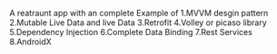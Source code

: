 A reatraunt app with an complete Example of
1.MVVM desgin pattern
2.Mutable Live Data and live Data
3.Retrofit
4.Volley or picaso library
5.Dependency Injection
6.Complete Data Binding
7.Rest Services
8.AndroidX
